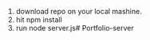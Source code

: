 1. download repo on your local mashine.
2. hit npm install
3. run node server.js# Portfolio-server 
